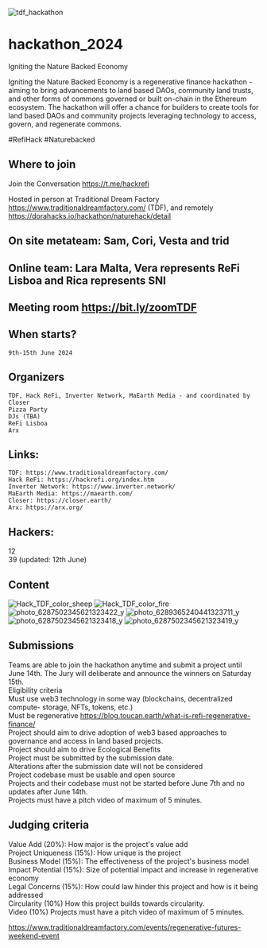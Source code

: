 ![tdf_hackathon](https://github.com/astrid-ale/hackathon_2024/assets/165191996/d5a1ceb7-8ea4-47d7-848b-2ab8c1a63168)

# hackathon_2024
Igniting the Nature Backed Economy

Igniting the Nature Backed Economy is a regenerative finance hackathon - aiming to bring advancements to land based DAOs, community land trusts, and other forms of commons governed or built on-chain in the Ethereum ecosystem. The hackathon will offer a chance for builders to create tools for land based DAOs and community projects leveraging technology to access, govern, and regenerate commons.

#RefiHack #Naturebacked

## Where to join

Join the Conversation https://t.me/hackrefi

Hosted in person at Traditional Dream Factory https://www.traditionaldreamfactory.com/ (TDF), and remotely https://dorahacks.io/hackathon/naturehack/detail

## On site metateam: Sam, Cori, Vesta and trid
## Online team: Lara Malta, Vera represents ReFi Lisboa and Rica represents SNI 

## Meeting room https://bit.ly/zoomTDF

## When starts?
    9th-15th June 2024 

## Organizers
    TDF, Hack ReFi, Inverter Network, MaEarth Media - and coordinated by Closer
    Pizza Party
    DJs (TBA)
    ReFi Lisboa
    Arx

## Links:
    TDF: https://www.traditionaldreamfactory.com/
    Hack ReFi: https://hackrefi.org/index.htm
    Inverter Network: https://www.inverter.network/
    MaEarth Media: https://maearth.com/
    Closer: https://closer.earth/
    Arx: https://arx.org/

## Hackers: 
12 <br>
39 (updated: 12th June)

## Content
![Hack_TDF_color_sheep](https://github.com/astrid-ale/hackathon_2024/assets/165191996/7bc7b677-67de-4209-94c1-e814c79d4e26)
![Hack_TDF_color_fire](https://github.com/astrid-ale/hackathon_2024/assets/165191996/d62611ab-a313-4acc-b2e5-cf62b1f33131)
![photo_6287502345621323422_y](https://github.com/astrid-ale/hackathon_2024/assets/165191996/264c1819-a12d-4ab5-8304-25da813ba0b6)
![photo_6289365240441323711_y](https://github.com/astrid-ale/hackathon_2024/assets/165191996/cf5699db-eafa-4563-a3ba-b27d9a2320e9)
![photo_6287502345621323418_y](https://github.com/astrid-ale/hackathon_2024/assets/165191996/9cf427a8-14da-440e-9dea-c61ccbacd3fc)
![photo_6287502345621323419_y](https://github.com/astrid-ale/hackathon_2024/assets/165191996/c685b6c2-34e7-4301-8f79-9e4942f6b219)


## Submissions

Teams are able to join the hackathon anytime and submit a project until June 14th. The Jury will deliberate and announce the winners on Saturday 15th.<br>
Eligibility criteria <br>
    Must use web3 technology in some way (blockchains, decentralized compute- storage, NFTs, tokens, etc.) <br>
    Must be regenerative https://blog.toucan.earth/what-is-refi-regenerative-finance/ <br>
    Project should aim to drive adoption of web3 based approaches to governance and access in land based projects. <br>
    Project should aim to drive Ecological Benefits <br>
    Project must be submitted by the submission date.<br>
    Alterations after the submission date will not be considered <br>
    Project codebase must be usable and open source <br>
    Projects and their codebase must not be started before June 7th and no updates after June 14th. <br>
    Projects must have a pitch video of maximum of 5 minutes. <br>

## Judging criteria <br>
   Value Add (20%): How major is the project's value add <br>
   Project Uniqueness (15%): How unique is the project <br>
   Business Model (15%): The effectiveness of the project's business model<br>
   Impact Potential (15%): Size of potential impact and increase in regenerative economy<br>
   Legal Concerns (15%): How could law hinder this project and how is it being addressed<br>
   Circularity (10%) How this project builds towards circularity.<br>
   Video (10%) Projects must have a pitch video of maximum of 5 minutes.<br>

https://www.traditionaldreamfactory.com/events/regenerative-futures-weekend-event

